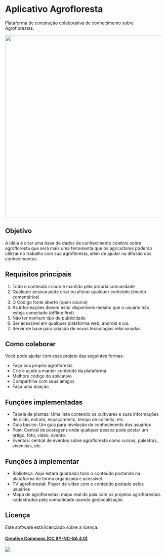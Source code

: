 # Aplicativo Agrofloresta
Plataforma de construção colaborativa de conhecimento sobre Agroflorestas.

<img src="http://blog.tistu.com.br/wp-content/themes/tistu_blog/thumb.php?src=http://blog.tistu.com.br/wp-content/uploads/2016/03/agrofloresta_logo_6701.png&w=590&h=209&zc=1" width="590" />

## Objetivo

A idéia é criar uma base de dados de conhecimento coletivo sobre agrofloresta que será mais uma ferramenta que os agricultores poderão utilizar no trabalho com sua agrofloresta, além de ajudar na difusão dos conhecimentos. 

## Requisitos principais

1. Todo o conteúdo criado e mantido pela própria comunidade
2. Qualquer pessoa pode criar ou alterar qualquer conteúdo (exceto comentários)
3. O Código fonte aberto (open source)
4. As informações devem estar disponíveis mesmo que o usuário não esteja conectado (offline first)
5. Não ter nenhum tipo de publicidade
6. Ser acessível em qualquer plataforma web, android e ios.
7. Servir de base para criação de novas tecnologias relacionadas

## Como colaborar

Você pode ajudar com esse projeto das seguintes formas:

- Faça sua propria agrofloresta
- Crie e ajude a manter conteúdo da plataforma
- Melhore código do aplicativo
- Compartilhe com seus amigos
- Faça uma doação

## Funções implementadas

- Tabela de plantas: Uma lista contendo os cultivares e suas informações de ciclo, estrato, espaçamento, tempo de colheita, etc.
- Guia básico: Um guia para nivelação de conhecimento dos usuários
- Post: Central de postagens onde qualquer pessoa pode postar um artigo, foto, vídeo, evento.
- Eventos: central de eventos sobre agrofloresta como cursos, palestras, vivencias, etc.

## Funções à implementar

- Biblioteca: Aqui estará guardado todo o conteúdo postando na plataforma de forma organizada e acessível.
- TV agroflorestal: Player de vídeo com o conteúdo postado pelos usuários
- Mapa de agroflorestas: mapa real do país com os projetos agroflorestais cadastrados pela comunidade usando geolocalização.

## Licença

Este software está licenciado sobre a licença:

#### [Creative Commons (CC BY-NC-SA 4.0)](LICENSE)

[<img src="https://br.creativecommons.org/wp-content/uploads/2015/04/by-nc-sa.jpg" />](LICENSE)
